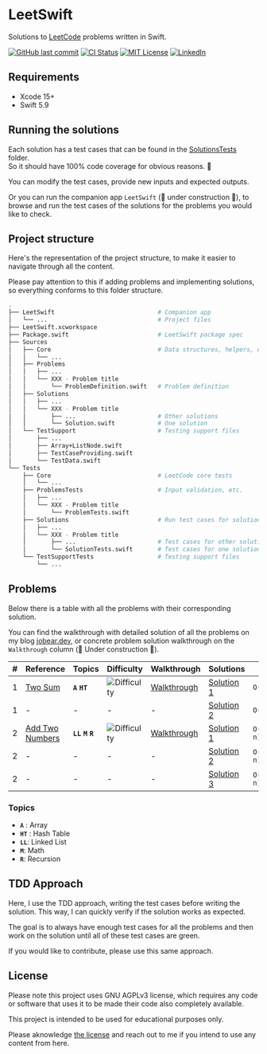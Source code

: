 # LeetSwift

Solutions to [LeetCode](https://leetcode.com/) problems written in Swift.

[![GitHub last commit][last-commit-shield]][last-commit-url]
[![CI Status][ci-status-shield]][ci-status-url]
[![MIT License][license-shield]][license-url]
[![LinkedIn][linkedin-shield]][linkedin-url]

## Requirements

* Xcode 15+
* Swift 5.9

## Running the solutions

Each solution has a test cases that can be found in the [SolutionsTests][solutions-tests-folder] folder.  
So it should have 100% code coverage for obvious reasons. 😬

You can modify the test cases, provide new inputs and expected outputs.

Or you can run the companion app `LeetSwift` (🚧 under construction 👷), to browse and run the test cases of the solutions for the problems you would like to check.

## Project structure
Here's the representation of the project structure, to make it easier to navigate through all the content.  

Please pay attention to this if adding problems and implementing solutions, so everything conforms to this folder structure.
``` bash
.
├── LeetSwift                             # Companion app
│   └── ...                               # Project files
├── LeetSwift.xcworkspace
├── Package.swift                         # LeetSwift package spec
├── Sources
│   ├── Core                              # Data structures, helpers, etc.
│   │   └── ...
│   ├── Problems
│   │   ├── ...
│   │   └── XXX - Problem title
│   │       └── ProblemDefinition.swift   # Problem definition
│   ├── Solutions
│   │   ├── ...
│   │   └── XXX - Problem title
│   │       ├── ...                       # Other solutions
│   │       └── Solution.swift            # One solution
│   └── TestSupport                       # Testing support files
│       ├── ...
│       ├── Array+ListNode.swift
│       ├── TestCaseProviding.swift
│       └── TestData.swift
└── Tests
    ├── Core                              # LeetCode core tests
    │   └── ...
    ├── ProblemsTests                     # Input validation, etc.
    │   ├── ...
    │   └── XXX - Problem title
    │       └── ProblemTests.swift
    ├── Solutions                         # Run test cases for solutions
    │   ├── ...
    │   └── XXX - Problem title
    │       ├── ...                       # Test cases for other solutions
    │       └── SolutionTests.swift       # Test cases for one solution
    └── TestSupportTests                  # Testing support files
        └── ...
```

## Problems

Below there is a table with all the problems with their corresponding solution.

You can find the walkthrough with detailed solution of all the problems on my blog [jobear.dev][jobear-algo-url], or concrete problem solution walkthrough on the `Walkthrough` column (🚧 Under construction 👷).

| # | Reference | Topics | Difficulty | Walkthrough | Solutions | Time | Space | Notes |
| --- | --- | --- | --- | --- | --- | --- | --- | --- |
| 1 | [Two Sum][001-problem] | **`A`** **`HT`** | ![Difficulty][difficulty-easy-shield] | [Walkthrough][001-walkthrough] | [Solution 1][001-solution1] | `O(n²)` | `O(1)` | Brute force |
| 1 | - | - | - | - | [Solution 2][001-solution2] | `O(n)` | `O(n)` | "Decent" |
| 2 | [Add Two Numbers][002-problem] | **`LL`** **`M`** **`R`** | ![Difficulty][difficulty-medium-shield] | [Walkthrough][002-walkthrough] | [Solution 1][002-solution1] | `O(max(m, n))` | `O(1)` | Iterative |
| 2 | - | - | - | - | [Solution 2][002-solution2] | `O(max(m, n))` | `O(1)` | Recursive |
| 2 | - | - | - | - | [Solution 3][002-solution3] | `O(min(m, n))` | `O(1)` | Slightly better |

### Topics
- **`A`** : Array
- **`HT`** : Hash Table
- **`LL`**: Linked List
- **`M`**: Math
- **`R`**: Recursion

## TDD Approach
Here, I use the TDD approach, writing the test cases before writing the solution. This way, I can quickly verify if the solution works as expected.

The goal is to always have enough test cases for all the problems and then work on the solution until all of these test cases are green.

If you would like to contribute, please use this same approach.

## License

Please note this project uses GNU AGPLv3 license, which requires any code or software that uses it to be made their code also completely available.

This project is intended to be used for educational purposes only.

Please aknowledge [the license](https://github.com/jobearrr/LeetSwift/blob/main/LICENSE) and reach out to me if you intend to use any content from here.

<!-- Markdown references https://www.markdownguide.org/basic-syntax/#reference-style-links -->
[last-commit-shield]: https://img.shields.io/github/last-commit/jobearrr/LeetSwift?style=flat
[last-commit-url]: https://github.com/jobearrr/LeetSwift/commits/master
[ci-status-shield]: https://github.com/jobearrr/LeetSwift/actions/workflows/ci.yml/badge.svg
[ci-status-url]: https://github.com/jobearrr/LeetSwift/actions/workflows/ci.yml
[license-shield]: https://img.shields.io/github/license/jobearrr/LeetSwift.svg?style=flat
[license-url]: https://github.com/jobearrr/LeetSwift/LICENSE
[linkedin-shield]: https://img.shields.io/badge/-LinkedIn-black.svg??style=flat&logo=linkedin&colorB=555
[linkedin-url]: https://www.linkedin.com/in/jobertsa
[jobear-blog-url]: https://jobear.dev
[jobear-algo-url]: https://jobear.dev/algo-hub/
[solutions-tests-folder]: https://github.com/jobearrr/LeetSwift/tree/main/Tests/SolutionsTests
[license-url]: https://github.com/jobearrr/LeetSwift?tab=AGPL-3.0-1-ov-file#readme
[difficulty-easy-shield]: https://img.shields.io/badge/Easy-brightgreen.svg
[difficulty-medium-shield]: https://img.shields.io/badge/Medium-orange.svg
[difficulty-hard-shield]: https://img.shields.io/badge/Hard-red.svg
[001-problem]: https://leetcode.com/problems/two-sum
[001-walkthrough]: https://jobear.dev/algo-hub/leetcode/001-two-sum
[001-solution1]: https://github.com/jobearrr/LeetSwift/blob/main/Sources/Solutions/001%20-%20Two%20Sum/TwoSumBruteForceSolution.swift
[001-solution2]: https://github.com/jobearrr/LeetSwift/blob/main/Sources/Solutions/001%20-%20Two%20Sum/TwoSumSolution.swift
[002-problem]: https://leetcode.com/problems/add-two-numbers
[002-walkthrough]: https://jobear.dev/algo-hub/leetcode/002-add-two-numbers
[002-solution1]: https://github.com/jobearrr/LeetSwift/blob/main/Sources/Solutions/002%20-%20Add%20Two%20Numbers/AddTwoNumbersIterativeSolution.swift
[002-solution2]: https://github.com/jobearrr/LeetSwift/blob/main/Sources/Solutions/002%20-%20Add%20Two%20Numbers/AddTwoNumbersRecursiveHelperSolution.swift
[002-solution3]: https://github.com/jobearrr/LeetSwift/blob/main/Sources/Solutions/002%20-%20Add%20Two%20Numbers/AddTwoNumbersRecursiveSolution.swift
